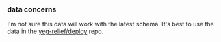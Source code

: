 ### data concerns

I'm not sure this data will work with the latest schema. It's best to use the data in the [yeg-relief/deploy](https://github.com/yeg-relief/deploy)
repo.